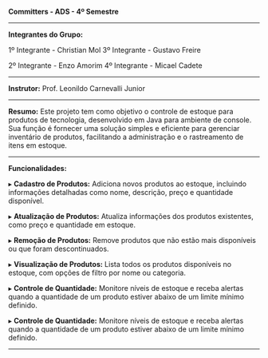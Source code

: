**Committers - ADS - 4º Semestre**

______________________________________________________________________________________________________________________________________________________________________________________________________________________________________________________________________________

**Integrantes do Grupo:**

1º Integrante - Christian Mol                                            3º Integrante - Gustavo Freire

2º Integrante - Enzo Amorim                                              4º Integrante - Micael Cadete

______________________________________________________________________________________________________________________________________________________________________________________________________________________________________________________________________________

**Instrutor:** Prof. Leonildo Carnevalli Junior

______________________________________________________________________________________________________________________________________________________________________________________________________________________________________________________________________________

**Resumo:** Este projeto tem como objetivo o controle de estoque para produtos de tecnologia, desenvolvido em Java para ambiente de console. Sua função é fornecer uma solução simples e eficiente para gerenciar inventário de produtos, facilitando a administração e o rastreamento de itens em estoque.

______________________________________________________________________________________________________________________________________________________________________________________________________________________________________________________________________________

**Funcionalidades:**

▸ **Cadastro de Produtos:** Adiciona novos produtos ao estoque, incluindo informações detalhadas como nome, descrição, preço e quantidade disponível.

▸ **Atualização de Produtos:** Atualiza informações dos produtos existentes, como preço e quantidade em estoque.

▸ **Remoção de Produtos:** Remove produtos que não estão mais disponíveis ou que foram descontinuados.

▸ **Visualização de Produtos:** Lista todos os produtos disponíveis no estoque, com opções de filtro por nome ou categoria.

▸ **Controle de Quantidade:** Monitore níveis de estoque e receba alertas quando a quantidade de um produto estiver abaixo de um limite mínimo definido.

▸ **Controle de Quantidade:** Monitore níveis de estoque e receba alertas quando a quantidade de um produto estiver abaixo de um limite mínimo definido.

______________________________________________________________________________________________________________________________________________________________________________________________________________________________________________________________________________
